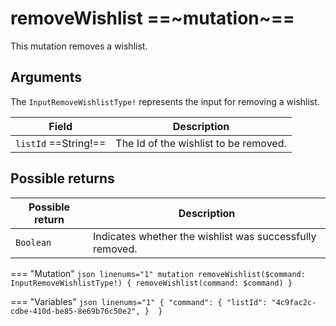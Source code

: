 # removeWishlist ==~mutation~==

This mutation removes a wishlist.

## Arguments

The `InputRemoveWishlistType!` represents the input for removing a wishlist.

| Field                                          | Description                                       |
|------------------------------------------------|---------------------------------------------------|
| `listId`  ==String!==                          | The Id of the wishlist to be removed.             |


## Possible returns

| Possible return     	| Description                                               |
|---------------------	|-----------------------------------------------------------|
| `Boolean`          	  | Indicates whether the wishlist was successfully removed.  |


=== "Mutation"
    ```json linenums="1"
    mutation removeWishlist($command: InputRemoveWishlistType!) {
      removeWishlist(command: $command)
    }
    ```

=== "Variables"
    ```json linenums="1"
    {​
      "command": {​
        "listId": "4c9fac2c-cdbe-410d-be85-8e69b76c50e2",​
      } ​
    }
    ```
